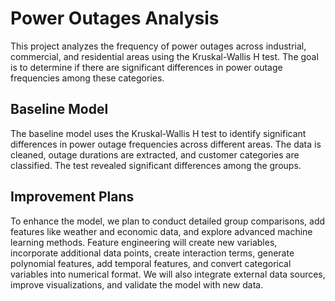 # Power Outages Analysis

This project analyzes the frequency of power outages across industrial, commercial, and residential areas using the Kruskal-Wallis H test. The goal is to determine if there are significant differences in power outage frequencies among these categories.

## Baseline Model

The baseline model uses the Kruskal-Wallis H test to identify significant differences in power outage frequencies across different areas. The data is cleaned, outage durations are extracted, and customer categories are classified. The test revealed significant differences among the groups.

## Improvement Plans

To enhance the model, we plan to conduct detailed group comparisons, add features like weather and economic data, and explore advanced machine learning methods. Feature engineering will create new variables, incorporate additional data points, create interaction terms, generate polynomial features, add temporal features, and convert categorical variables into numerical format. We will also integrate external data sources, improve visualizations, and validate the model with new data.
